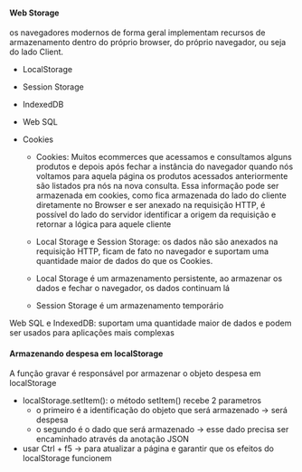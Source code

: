 #### Web Storage

os navegadores modernos de forma geral implementam recursos de armazenamento dentro do próprio browser, do próprio navegador, ou seja do lado Client.

- LocalStorage
- Session Storage
- IndexedDB
- Web SQL
- Cookies

    * Cookies: Muitos ecommerces que acessamos e consultamos alguns produtos e depois após fechar a instância do navegador quando nós voltamos para aquela página os produtos acessados anteriormente são listados pra nós na nova consulta. Essa informação pode ser armazenada em cookies, como fica armazenada do lado do cliente diretamente no Browser e ser anexado na requisição HTTP, é possível do lado do servidor identificar a origem da requisição e retornar a lógica para aquele cliente

    * Local Storage e Session Storage: os dados não são anexados na requisição HTTP, ficam de fato no navegador e suportam uma quantidade maior de dados do que os Cookies.

    * Local Storage é um armazenamento persistente, ao armazenar os dados e fechar o navegador, os dados continuam lá
    * Session Storage é um armazenamento temporário

Web SQL e IndexedDB: suportam uma quantidade maior de dados e podem ser usados para aplicações mais complexas

#### Armazenando despesa em localStorage

A função gravar é responsável por armazenar o objeto despesa em localStorage

* localStorage.setItem(): o método setItem() recebe 2 parametros
    - o primeiro é a identificação do objeto que será armazenado -> será despesa
    - o segundo é o dado que será armazenado -> esse dado precisa ser encaminhado através da anotação JSON
* usar Ctrl + f5 -> para atualizar a página e garantir que os efeitos do localStorage funcionem
